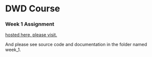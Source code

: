 # DWD Course
### Week 1 Assignment

[hosted here, please visit.](http://hellidea.com:8080/index.html)

And please see source code and documentation in the folder named week_1.

